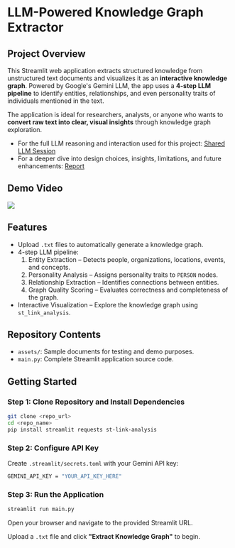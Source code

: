 # LLM-Powered Knowledge Graph Extractor

## Project Overview

This Streamlit web application extracts structured knowledge from unstructured text documents and visualizes it as an **interactive knowledge graph**. Powered by Google's Gemini LLM, the app uses a **4-step LLM pipeline** to identify entities, relationships, and even personality traits of individuals mentioned in the text.

The application is ideal for researchers, analysts, or anyone who wants to **convert raw text into clear, visual insights** through knowledge graph exploration.

- For the full LLM reasoning and interaction used for this project:
[Shared LLM Session](https://gemini.google.com/share/794002dc6157)
- For a deeper dive into design choices, insights, limitations, and future enhancements:  [Report](REPORT.md)

## Demo Video

<div>
    <a href="https://www.loom.com/share/1f4bb92c6f1f453992bbfbc33fe24db9">
    </a>
    <a href="https://www.loom.com/share/1f4bb92c6f1f453992bbfbc33fe24db9">
      <img style="max-width:300px;" src="https://cdn.loom.com/sessions/thumbnails/1f4bb92c6f1f453992bbfbc33fe24db9-8e26c617f01138f2-full-play.gif">
    </a>
  </div>

## Features

- Upload `.txt` files to automatically generate a knowledge graph.
- 4-step LLM pipeline:
    1. Entity Extraction – Detects people, organizations, locations, events, and concepts.
    2. Personality Analysis – Assigns personality traits to `PERSON` nodes.
    3. Relationship Extraction – Identifies connections between entities.
    4. Graph Quality Scoring – Evaluates correctness and completeness of the graph.
- Interactive Visualization – Explore the knowledge graph using `st_link_analysis`.

## Repository Contents

- `assets/`: Sample documents for testing and demo purposes.
- `main.py`: Complete Streamlit application source code.

## Getting Started

### Step 1: Clone Repository and Install Dependencies

```bash
git clone <repo_url>
cd <repo_name>
pip install streamlit requests st-link-analysis
```

### Step 2: Configure API Key
Create `.streamlit/secrets.toml` with your Gemini API key:
```bash
GEMINI_API_KEY = "YOUR_API_KEY_HERE"
```

### Step 3: Run the Application
```bash
streamlit run main.py
```
Open your browser and navigate to the provided Streamlit URL.


Upload a `.txt` file and click **"Extract Knowledge Graph"** to begin.






